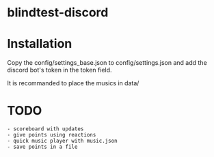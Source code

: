 # blindtest-discord


# Installation
Copy the config/settings_base.json to config/settings.json
and add the discord bot's token in the token field.

It is recommanded to place the musics in data/

# TODO
    - scoreboard with updates
    - give points using reactions
    - quick music player with music.json
    - save points in a file